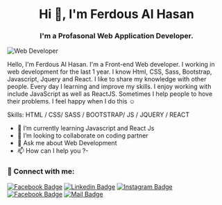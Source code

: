 <h1 align="center">Hi 👋, I'm Ferdous Al Hasan</h1>
<h3 align="center">I'm a Profasonal Web Application Developer.</h3>

![ Web Developer](https://media-exp1.licdn.com/dms/image/C5616AQFDGcfFM8BD1Q/profile-displaybackgroundimage-shrink_200_800/0/1630000579626?e=1637193600&v=beta&t=dDo9jVsO0kqNzPOWiljhWM4glFcNFe40O3LX4AVzyEM)

Hello, I'm Ferdous Al Hasan. I'm a Front-end Web developer. I working in web development for the last 1 year. I know Html, CSS, Sass, Bootstrap, Javascript, Jquery and React.  I like to share my knowledge with other people. Every day I learning and improve my skills. I enjoy working with include  JavaScript as well as ReactJS. Sometimes I help people to hove their problems. I feel happy when I do this ☺

Skills: HTML / CSS/ SASS / BOOTSTRAP/ JS / JQUERY / REACT 

- 🌱 I’m currently learning Javascript and React Js 
- 👯 I’m looking to collaborate on  coding partner 
- 💬 Ask me about Web Development 
- 📫 How can I help you ?- 

 <h3 align="left">👋 Connect with me:</h3>

[![Facebook Badge](https://img.shields.io/badge/Facebook-1877F2?style=for-the-badge&logo=facebook&logoColor=white)](https://www.facebook.com/TheDeveloperFahim/)
[![Linkedin Badge](https://img.shields.io/badge/LinkedIn-0077B5?style=for-the-badge&logo=linkedin&logoColor=white)](https://www.linkedin.com/in/TheDeveloperFahim/)
[![Instagram Badge](https://img.shields.io/badge/Instagram-E4405F?style=for-the-badge&logo=instagram&logoColor=white)](https://www.instagram.com/TheDeveloperFahim/)
[![Facebook Badge](https://img.shields.io/badge/Facebook-1877F2?style=for-the-badge&logo=facebook&logoColor=white)](https://www.facebook.com/fahim13.dev) 
[![Mail Badge](https://img.shields.io/badge/Gmail-D14836?style=for-the-badge&logo=gmail&logoColor=white)](coderfahim233@gmail.com)

